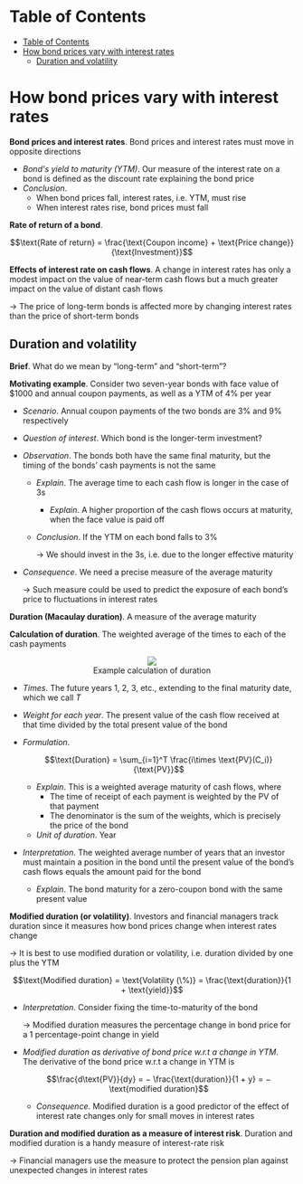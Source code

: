 <!-- TOC titleSize:1 tabSpaces:2 depthFrom:1 depthTo:6 withLinks:1 updateOnSave:1 orderedList:0 skip:0 title:1 charForUnorderedList:* -->
# Table of Contents
- [Table of Contents](#table-of-contents)
- [How bond prices vary with interest rates](#how-bond-prices-vary-with-interest-rates)
  - [Duration and volatility](#duration-and-volatility)
<!-- /TOC -->

# How bond prices vary with interest rates
**Bond prices and interest rates**. Bond prices and interest rates must move in opposite directions
* *Bond's yield to maturity (YTM)*. Our measure of the interest rate on a bond is defined as the discount rate explaining the bond price
* *Conclusion*.
    * When bond prices fall, interest rates, i.e. YTM, must rise
    * When interest rates rise, bond prices must fall

**Rate of return of a bond**.

$$\text{Rate of return} = \frac{\text{Coupon income} + \text{Price change}}{\text{Investment}}$$

**Effects of interest rate on cash flows**. A change in interest rates has only a modest impact on the value of near-term cash flows but a much greater impact on the value of distant cash flows

$\to$ The price of long-term bonds is affected more by changing interest rates than the price of short-term bonds

## Duration and volatility
**Brief**. What do we mean by “long-term” and “short-term”?

**Motivating example**. Consider two seven-year bonds with face value of $1000 and annual coupon payments, as well as a YTM of 4% per year
* *Scenario*. Annual coupon payments of the two bonds are 3% and 9% respectively
* *Question of interest*. Which bond is the longer-term investment?
* *Observation*. The bonds both have the same final maturity, but the timing of the bonds’ cash payments is not the same
    * *Explain*. The average time to each cash flow is longer in the case of 3s
        * *Explain*. A higher proportion of the cash flows occurs at maturity, when the face value is paid off
    * *Conclusion*. If the YTM on each bond falls to 3%
        
        $\to$ We should invest in the 3s, i.e. due to the longer effective maturity
* *Consequence*. We need a precise measure of the average maturity
    
    $\to$ Such measure could be used to predict the exposure of each bond’s price to fluctuations in interest rates

**Duration (Macaulay duration)**. A measure of the average maturity

**Calculation of duration**. The weighted average of the times to each of the cash payments

<div style="text-align:center">
    <img src="https://i.imgur.com/dCDqOtL.png">
    <figcaption>Example calculation of duration</figcaption>
</div>

* *Times*. The future years 1, 2, 3, etc., extending to the final maturity date, which we call $T$
* *Weight for each year*. The present value of the cash flow received at that time divided by the total present value of the bond
* *Formulation*.

    $$\text{Duration} = \sum_{i=1}^T \frac{i\times \text{PV}(C_i)}{\text{PV}}$$

    * *Explain*. This is a weighted average maturity of cash flows, where 
        * The time of receipt of each payment is weighted by the PV of that payment
        * The denominator is the sum of the weights, which is precisely the price of the bond
    * *Unit of duration*. Year
* *Interpretation*. The weighted average number of years that an investor must maintain a position in the bond until the present value of the bond’s cash flows equals the amount paid for the bond
    * *Explain*. The bond maturity for a zero-coupon bond with the same present value

**Modified duration (or volatility)**. Investors and financial managers track duration since it measures how bond prices change when interest rates change

$\to$ It is best to use modified duration or volatility, i.e. duration divided by one plus the YTM

$$\text{Modified duration} = \text{Volatility (\%)} = \frac{\text{duration}}{1 + \text{yield}}$$

* *Interpretation*. Consider fixing the time-to-maturity of the bond

    $\to$ Modified duration measures the percentage change in bond price for a 1 percentage-point change in yield
* *Modified duration as derivative of bond price w.r.t a change in YTM*. The derivative of the bond price w.r.t a change in YTM is

    $$\frac{d\text{PV}}{dy} = − \frac{\text{duration}}{1 + y} = − \text{modified duration}$$

    * *Consequence*. Modified duration is a good predictor of the effect of interest rate changes only for small moves in interest rates

**Duration and modified duration as a measure of interest risk**. Duration and modified duration is a handy measure of interest-rate risk

$\to$ Financial managers use the measure to protect the pension plan against unexpected changes in interest rates